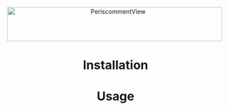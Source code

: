<a align="center">
<img src="https://dl.dropboxusercontent.com/u/32240968/periscommentView.png" alt="PeriscommentView" width="500" height="80">
</p>

# Installation

# Usage



